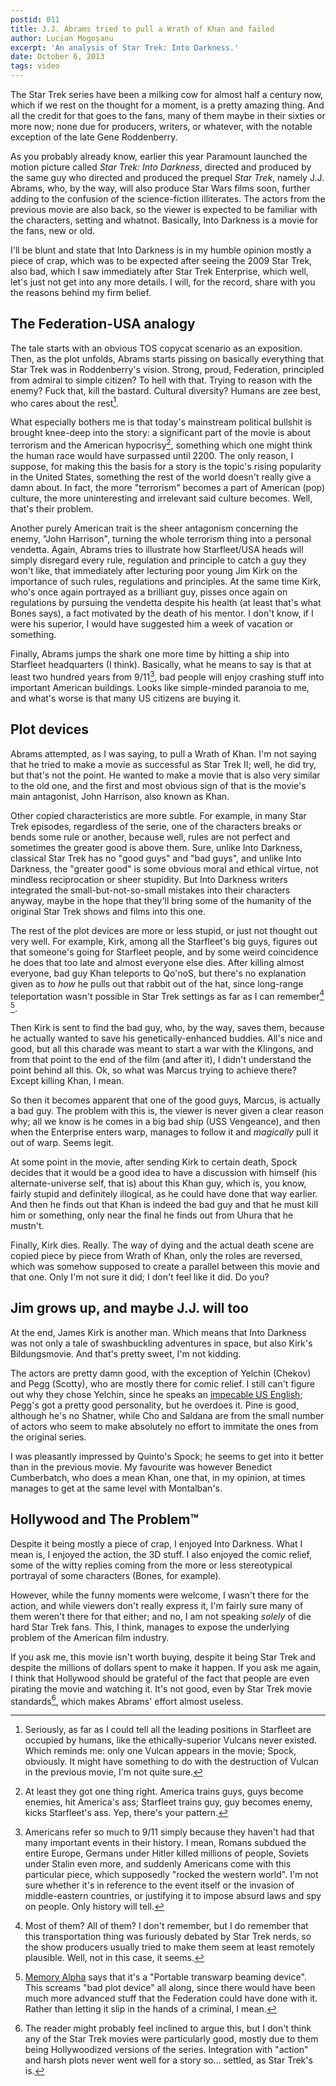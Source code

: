 ```yaml
---
postid: 011
title: J.J. Abrams tried to pull a Wrath of Khan and failed
author: Lucian Mogoșanu
excerpt: 'An analysis of Star Trek: Into Darkness.'
date: October 6, 2013
tags: video
---
```


The Star Trek series have been a milking cow for almost half a century now,
which if we rest on the thought for a moment, is a pretty amazing thing. And
all the credit for that goes to the fans, many of them maybe in their sixties
or more now; none due for producers, writers, or whatever, with the notable
exception of the late Gene Roddenberry.

As you probably already know, earlier this year Paramount launched the motion
picture called *Star Trek: Into Darkness*, directed and produced by the same
guy who directed and produced the prequel *Star Trek*, namely J.J. Abrams, who,
by the way, will also produce Star Wars films soon, further adding to the
confusion of the science-fiction illiterates. The actors from the previous
movie are also back, so the viewer is expected to be familiar with the
characters, setting and whatnot. Basically, Into Darkness is a movie for the
fans, new or old.

I'll be blunt and state that Into Darkness is in my humble opinion mostly a
piece of crap, which was to be expected after seeing the 2009 Star Trek, also
bad, which I saw immediately after Star Trek Enterprise, which well, let's just
not get into any more details. I will, for the record, share with you the
reasons behind my firm belief.

## The Federation-USA analogy

The tale starts with an obvious TOS copycat scenario as an exposition. Then, as
the plot unfolds, Abrams starts pissing on basically everything that Star Trek
was in Roddenberry's vision. Strong, proud, Federation, principled from admiral
to simple citizen? To hell with that. Trying to reason with the enemy? Fuck
that, kill the bastard. Cultural diversity? Humans are zee best, who cares
about the rest[^1].

What especially bothers me is that today's mainstream political bullshit is
brought knee-deep into the story: a significant part of the movie is about
terrorism and the American hypocrisy[^2], something which one might think the
human race would have surpassed until 2200. The only reason, I suppose, for
making this the basis for a story is the topic's rising popularity in the
United States, something the rest of the world doesn't really give a damn
about. In fact, the more "terrorism" becomes a part of American (pop) culture,
the more uninteresting and irrelevant said culture becomes. Well, that's their
problem.

Another purely American trait is the sheer antagonism concerning the enemy,
"John Harrison", turning the whole terrorism thing into a personal vendetta.
Again, Abrams tries to illustrate how Starfleet/USA heads will simply disregard
every rule, regulation and principle to catch a guy they won't like, that
immediately after lecturing poor young Jim Kirk on the importance of such
rules, regulations and principles. At the same time Kirk, who's once again
portrayed as a brilliant guy, pisses once again on regulations by pursuing the
vendetta despite his health (at least that's what Bones says), a fact motivated
by the death of his mentor. I don't know, if I were his superior, I would have
suggested him a week of vacation or something.

Finally, Abrams jumps the shark one more time by hitting a ship into Starfleet
headquarters (I think). Basically, what he means to say is that at least two
hundred years from 9/11[^3], bad people will enjoy crashing stuff into
important American buildings. Looks like simple-minded paranoia to me, and
what's worse is that many US citizens are buying it.

## Plot devices

Abrams attempted, as I was saying, to pull a Wrath of Khan. I'm not saying that
he tried to make a movie as successful as Star Trek II; well, he did try, but
that's not the point. He wanted to make a movie that is also very similar to
the old one, and the first and most obvious sign of that is the movie's main
antagonist, John Harrison, also known as Khan.

Other copied characteristics are more subtle. For example, in many Star Trek
episodes, regardless of the serie, one of the characters breaks or bends some
rule or another, because well, rules are not perfect and sometimes the greater
good is above them. Sure, unlike Into Darkness, classical Star Trek has no
"good guys" and "bad guys", and unlike Into Darkness, the "greater good" is
some obvious moral and ethical virtue, not mindless reciprocation or sheer
stupidity. But Into Darkness writers integrated the small-but-not-so-small
mistakes into their characters anyway, maybe in the hope that they'll bring
some of the humanity of the original Star Trek shows and films into this one.

The rest of the plot devices are more or less stupid, or just not thought out
very well. For example, Kirk, among all the Starfleet's big guys, figures out
that someone's going for Starfleet people, and by some weird coincidence he
does that too late and almost everyone else dies. After killing almost
everyone, bad guy Khan teleports to Qo'noS, but there's no explanation given as
to *how* he pulls out that rabbit out of the hat, since long-range
teleportation wasn't possible in Star Trek settings as far as I can
remember[^4] [^5].

Then Kirk is sent to find the bad guy, who, by the way, saves them, because he
actually wanted to save his genetically-enhanced buddies. All's nice and good,
but all this charade was meant to start a war with the Klingons, and from that
point to the end of the film (and after it), I didn't understand the point
behind all this. Ok, so what was Marcus trying to achieve there? Except killing
Khan, I mean.

So then it becomes apparent that one of the good guys, Marcus, is actually a
bad guy. The problem with this is, the viewer is never given a clear reason
why; all we know is he comes in a big bad ship (USS Vengeance), and then when
the Enterprise enters warp, manages to follow it and *magically* pull it out of
warp. Seems legit.

At some point in the movie, after sending Kirk to certain death, Spock decides
that it would be a good idea to have a discussion with himself (his
alternate-universe self, that is) about this Khan guy, which is, you know,
fairly stupid and definitely illogical, as he could have done that way earlier.
And then he finds out that Khan is indeed the bad guy and that he must kill him
or something, only near the final he finds out from Uhura that he mustn't.

Finally, Kirk dies. Really. The way of dying and the actual death scene are
copied piece by piece from Wrath of Khan, only the roles are reversed, which
was somehow supposed to create a parallel between this movie and that one. Only
I'm not sure it did; I don't feel like it did. Do you?

## Jim grows up, and maybe J.J. will too

At the end, James Kirk is another man. Which means that Into Darkness was not
only a tale of swashbuckling adventures in space, but also Kirk's
Bildungsmovie. And that's pretty sweet, I'm not kidding.

The actors are pretty damn good, with the exception of Yelchin (Chekov) and
Pegg (Scotty), who are mostly there for comic relief. I still can't figure out
why they chose Yelchin, since he speaks an [impecable US English][2]; Pegg's
got a pretty good personality, but he overdoes it. Pine is good, although he's
no Shatner, while Cho and Saldana are from the small number of actors who seem
to make absolutely no effort to immitate the ones from the original series.

I was pleasantly impressed by Quinto's Spock; he seems to get into it better
than in the previous movie. My favourite was however Benedict Cumberbatch, who
does a mean Khan, one that, in my opinion, at times manages to get at the same
level with Montalban's.

## Hollywood and The Problem™

Despite it being mostly a piece of crap, I enjoyed Into Darkness. What I mean
is, I enjoyed the action, the 3D stuff. I also enjoyed the comic relief, some
of the witty replies coming from the more or less stereotypical portrayal of
some characters (Bones, for example).

However, while the funny moments were welcome, I wasn't there for the action,
and while viewers don't really express it, I'm fairly sure many of them weren't
there for that either; and no, I am not speaking *solely* of die hard Star Trek
fans. This, I think, manages to expose the underlying problem of the American
film industry.

If you ask me, this movie isn't worth buying, despite it being Star Trek and
despite the millions of dollars spent to make it happen. If you ask me again, I
think that Hollywood should be grateful of the fact that people are even
pirating the movie and watching it. It's not good, even by Star Trek movie
standards[^6], which makes Abrams' effort almost useless.

[^1]: Seriously, as far as I could tell all the leading positions in Starfleet
are occupied by humans, like the ethically-superior Vulcans never existed.
Which reminds me: only one Vulcan appears in the movie; Spock, obviously. It
might have something to do with the destruction of Vulcan in the previous
movie, I'm not quite sure.

[^2]: At least they got one thing right. America trains guys, guys become
enemies, hit America's ass; Starfleet trains guy, guy becomes enemy, kicks
Starfleet's ass. Yep, there's your pattern.

[^3]: Americans refer so much to 9/11 simply because they haven't had that many
important events in their history. I mean, Romans subdued the entire Europe,
Germans under Hitler killed millions of people, Soviets under Stalin even more,
and suddenly Americans come with this particular piece, which supposedly
"rocked the western world". I'm not sure whether it's in reference to the event
itself or the invasion of middle-eastern countries, or justifying it to impose
absurd laws and spy on people. Only history will tell.

[^4]: Most of them? All of them? I don't remember, but I do remember that this
transportation thing was furiously debated by Star Trek nerds, so the show
producers usually tried to make them seem at least remotely plausible. Well,
not in this case, it seems.

[^5]: [Memory Alpha][1] says that it's a "Portable transwarp beaming device".
This screams "bad plot device" all along, since there would have been much more
advanced stuff that the Federation could have done with it. Rather than letting
it slip in the hands of a criminal, I mean.

[^6]: The reader might probably feel inclined to argue this, but I don't think
any of the Star Trek movies were particularly good, mostly due to them being
Hollywoodized versions of the series. Integration with "action" and harsh plots
never went well for a story so... settled, as Star Trek's is.

[1]: http://en.memory-alpha.org/wiki/Portable_transwarp_beaming_device
[2]: http://www.youtube.com/watch?v=3LsFdM9Xipg
